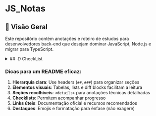 # JS_Notas

## 📌 Visão Geral

Este repositório contém anotações e roteiro de estudos para desenvolvedores back-end que desejam dominar JavaScript, Node.js e migrar para TypeScript.

<details> 
<summary> ## :D CheckList </summary>
  
### Fase 1: JavaScript Essencial 
- [X] Fundamentos da linguagem
- [ ] ES6+ (arrow functions, destructuring, modules)
- [ ] Assincronicidade (callbacks, promises, async/await)

### Fase 2: Node.js Básico 
- [ ] Core modules (fs, http, path)
- [ ] NPM e gerenciamento de pacotes
- [ ] Express.js (rotas, middlewares)

### Fase 3: Back-end Avançado 
- [ ] Bancos de dados (SQL/NoSQL)
- [ ] Autenticação (JWT, OAuth)
- [ ] Boas práticas (MVC, logging, testes)

### Fase 4: TypeScript (3-5 semanas)
- [ ] Tipos básicos e interfaces
- [ ] Node.js + TypeScript
- [ ] Padrões avançados (DTOs, Decorators)

</details>














### Dicas para um README eficaz:

1. **Hierarquia clara**: Use headers (`##`, `###`) para organizar seções
2. **Elementos visuais**: Tabelas, lists e diff blocks facilitam a leitura
3. **Seções recolhíveis**: `<details>` para anotações técnicas detalhadas
4. **Checklists**: Permitem acompanhar progresso
5. **Links úteis**: Documentação oficial e recursos recomendados
6. **Destaques**: Emojis e formatação para ênfase (não exagere)
